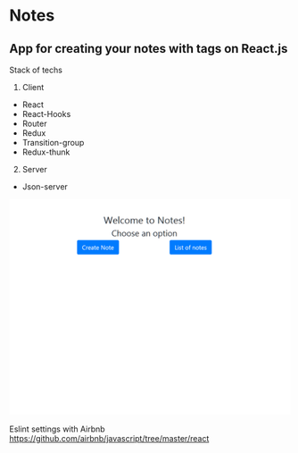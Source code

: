 # Notes

## App for creating your notes with tags on React.js

Stack of techs

1. Client

-   React
- React-Hooks
-   Router
-   Redux
-   Transition-group
-   Redux-thunk

2. Server

-   Json-server

![](Gifka.gif)

Eslint settings with Airbnb
https://github.com/airbnb/javascript/tree/master/react

